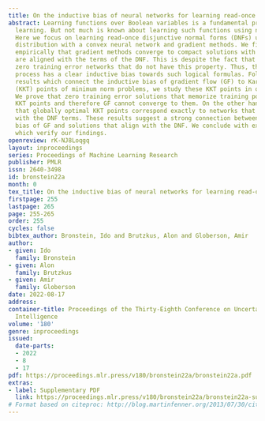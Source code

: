 ```yaml
---
title: On the inductive bias of neural networks for learning read-once DNFs
abstract: Learning functions over Boolean variables is a fundamental problem in machine
  learning. But not much is known about learning such functions using neural networks.
  Here we focus on learning read-once disjunctive normal forms (DNFs) under the uniform
  distribution with a convex neural network and gradient methods. We first observe
  empirically that gradient methods converge to compact solutions with neurons that
  are aligned with the terms of the DNF. This is despite the fact that there are many
  zero training error networks that do not have this property. Thus, the learning
  process has a clear inductive bias towards such logical formulas. Following recent
  results which connect the inductive bias of gradient flow (GF) to Karush-Kuhn-Tucker
  (KKT) points of minimum norm problems, we study these KKT points in our setting.
  We prove that zero training error solutions that memorize training points are not
  KKT points and therefore GF cannot converge to them. On the other hand, we prove
  that globally optimal KKT points correspond exactly to networks that are aligned
  with the DNF terms. These results suggest a strong connection between the inductive
  bias of GF and solutions that align with the DNF. We conclude with extensive experiments
  which verify our findings.
openreview: rK-NJ8Loqgq
layout: inproceedings
series: Proceedings of Machine Learning Research
publisher: PMLR
issn: 2640-3498
id: bronstein22a
month: 0
tex_title: On the inductive bias of neural networks for learning read-once DNFs
firstpage: 255
lastpage: 265
page: 255-265
order: 255
cycles: false
bibtex_author: Bronstein, Ido and Brutzkus, Alon and Globerson, Amir
author:
- given: Ido
  family: Bronstein
- given: Alon
  family: Brutzkus
- given: Amir
  family: Globerson
date: 2022-08-17
address:
container-title: Proceedings of the Thirty-Eighth Conference on Uncertainty in Artificial
  Intelligence
volume: '180'
genre: inproceedings
issued:
  date-parts:
  - 2022
  - 8
  - 17
pdf: https://proceedings.mlr.press/v180/bronstein22a/bronstein22a.pdf
extras:
- label: Supplementary PDF
  link: https://proceedings.mlr.press/v180/bronstein22a/bronstein22a-supp.pdf
# Format based on citeproc: http://blog.martinfenner.org/2013/07/30/citeproc-yaml-for-bibliographies/
---
```

